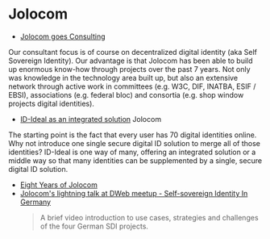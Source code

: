 # Jolocom

* [Jolocom goes Consulting](https://jolocom.io/blog/consulting-ssi/)

Our consultant focus is of course on decentralized digital identity (aka Self Sovereign Identity). Our advantage is that Jolocom has been able to build up enormous know-how through projects over the past 7 years. Not only was knowledge in the technology area built up, but also an extensive network through active work in committees (e.g. W3C, DIF, INATBA, ESIF / EBSI), associations (e.g. federal bloc) and consortia (e.g. shop window projects digital identities).
* [ID-Ideal as an integrated solution](https://jolocom.io/blog/id-ideal-as-an-integrated-solution/) Jolocom

The starting point is the fact that every user has 70 digital identities online. Why not introduce one single secure digital ID solution to merge all of those identities? ID-Ideal is one way of many, offering an integrated solution or a middle way so that many identities can be supplemented by a single, secure digital ID solution.
* [Eight Years of Jolocom](https://jolocom.io/blog/eight-years-of-jolocom/)
* [Jolocom's lightning talk at DWeb meetup - Self-sovereign Identity In Germany](https://archive.org/details/jolocom-at-dweb-march-self-sovereign-identity-in-germany)
  > A brief video introduction to use cases, strategies and challenges of the four German SDI projects.

